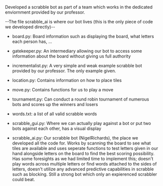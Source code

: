 Developed a scrabble bot as part of a team which works in the dedicated enviornment provided by our professor. 


--The file scrabble_ai is where our bot lives (this is the only piece of code we developed directly)-- 

* board.py: Board information such as displaying the board, what letters each person has, ...
* gatekeeper.py: An intermediary allowing our bot to access some information about the board without giving us full authority
* incrementalist.py: A very simple and weak example scrabble bot provided by our professor. The only example given. 
* location.py: Contains information on how to place tiles
* move.py: Contains functions for us to play a move
* tournament.py: Can conduct a round robin tournament of numerous bots and scores up the winners and losers
* words.txt: a list of all valid scrabble words


* scrabble_gui.py: Where we can actually play against a bot or put two bots against each other, has a visual display 
* scrabble_ai.py: Our scrabble bot (NigelRichards), the place we developed all the code for. Works by scanning the board to see what tiles are available and uses seperate functions to test letters given in our hand alongside letters on the board to find the best scoring possibility. Has some foresights as we had limited time to implement this; doesn't play words across multiple letters or find words attached to the sides of letters, doesn't utilize any advanced predictive capabilities in scrabble such as blocking. Still a strong bot which only an expierenced scrabbler could beat.   


